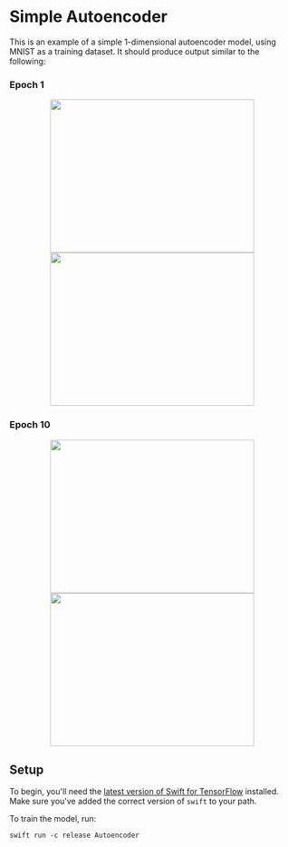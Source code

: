 # Simple Autoencoder

This is an example of a simple 1-dimensional autoencoder model, using MNIST as a training dataset. It should produce output similar to the following:

### Epoch 1
<p align="center">
<img src="images/epoch-1-input.png" height="270" width="360">
<img src="images/epoch-1-output.png" height="270" width="360">
</p>

### Epoch 10
<p align="center">
<img src="images/epoch-10-input.png" height="270" width="360">
<img src="images/epoch-10-output.png" height="270" width="360">
</p>


## Setup

To begin, you'll need the [latest version of Swift for
TensorFlow](https://github.com/tensorflow/swift/blob/master/Installation.md)
installed. Make sure you've added the correct version of `swift` to your path.

To train the model, run:

```
swift run -c release Autoencoder
```
